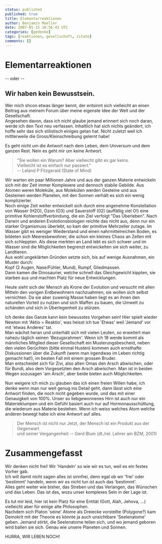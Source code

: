 ```yaml
---
status: published
published: true
title: Elementarreaktionen
author: Benjamin Moeller
date: 2007-05-15 18:56:43 UTC
categories: [gedenke]
tags: [reaktionen, gesellschaft, zitate]
comments: []
---
```


# Elementarreaktionen
-- oder --  
## Wir haben kein Bewusstsein.

Wer mich shcon etwas länger kennt, der entsinnt sich vielleicht an einen Beitrag aus meinem Forum über meine eigenste Idee der Welt und der Gesellschaft.  
Angesehen davon, dass ich nicht glaube jemand erinnert sich noch daran, werde ich den Text neu verfassen. Inhaltlich hat sich nichts geändert, ich hoffe sehr das sich stilistisch einiges getan hat. Nicht zuletzt weil ich mittlerweile die Gross/Kleinschreibung gelernt habe!

Es geht nicht um die Antwort nach dem Leben, dem Universum und dem ganzen Rest. Nein es geht mir um keine Antwort.

> "Sie wollen ein Warum?
> Aber vielleicht gibt es gar keins.  
> Vielleicht ist es einfach nur passiert."  
> -- Leland P Fitzgerald (State of Mind)

Wir warten ein paar Millionen Jahre und aus der ganzen Materie entwickeln sich mit der Zeit immer Komplexere und dennoch stabile Gebilde. Aus Atomen weren Moleküle, aus Molekülen werden Gesteine und aus Gesteinen werden Planeten, mit den Sonnen verhält es sich ein wenig komplizierter.  
Noch einige Zeit weiter entwickelt sich durch eine angenehme Konstellation von Wasser (H2O), Ozon (O3) und Sauerstoff (02) (auffällig viel O!) eine primitive Kohlenstoffverbindung, die ein Ziel verfolgt "Das Überleben". Nach Darwin und anderen Evolotionsbiologen reichte das nicht aus, denn nur ein starker Organismuss überlebt, so kam der primitive Mehrzeller zutage. Im Wasser gibt es weniger Wiederstand und einen nahrmittelreichen Boden, es bildeten sich Meeresbewohner, die schon ein kleines Chaos an Zellen mit sich schleppten. Als diese merkten an Land lebt es sich schwer und im Wasser sind die Möglichkeiten begrenzt entwickelten sie sich weiter, zu Landtieren.  
Aus wohl ungeklärten Gründen setzte sich, bis auf wenige Ausnahmen, ein Muster durch:  
Kopf (2 Augen, Nase/Fühler, Mund), Rumpf, Gliedmassen.  
Dann kamen die Dinosaurier, welche schnell das Gleichgewicht kippten, sie starben aus und machten Platz für neue Entwicklungen.  

Heute sieht sich der Mensch als Krone der Evolution und versucht mit allen Mitteln den vorigen Erdbewohnern nachzuahmen, sie wollen sich selbst vernichten. Da sie aber zuwenig Masse haben liegt es an ihnen den naturellen Vorteil zu nutzen und sich Waffen zu bauen, die Umwelt zu schänden und sich in Überlegenheit zu stürzen.  

Ich denke das Ganze kann kein bewusstes Vorgehen sein! Hier spielt wieder Newton mit 'Aktio = Reaktio', was heisst ich tue 'Etwas' weil 'Jemand' vor mit 'etwas Anderes' tat.  
Man wächst heran und unterhält sich mit vielen Leuten, so erweitert man nahezu täglich seinen 'Bezugsrahmen'. Wenn ich 18 werde kommt als männliches Mitglied dieser Gesellschaft ein Musterungsbescheid, neben den vielen Gerüchten (bitte einmal Husten) kommen auch ernsthafte Diskussionen über die Zukunft (wenn man irgendwas im Leben richtig gemacht hat!), im besten Fall mit einem grossen Bruder.  
Man entscheidet sich für Zivi, also alten Omas den Arsch abwischen, oder für Bundi, also dem Vorgesetzten den Arsch abwischen. Man ist in beiden Wegen sozusagen 'am Arsch', aber beide bieten auch Möglichkeiten.

Nun weigere ich mich zu glauben das ich einen freien Willen habe, ich denke wenn man nur weit genug ins Detail geht, dann lässt sich eine Antwort finden, die noch nicht gegeben wurde, und das mit einer Genauigkeit von 100%. Unser so liebgewonnenes Hirn ist auch nur ein Materieklumpen und ein Gefühl basiert auch nur auf Hormonausschüttung, die wiederum aus Materie bestehen. Wenn ich weiss welches Atom welche anderen bewegt habe ich eine Antwort auf alles.

> Der Mensch ist nicht nur Jetzt,
> der Mensch ist ein Produkt aus der Gegenwart  
> und seiner Vergangenheit
> -- Gerd Blum (dt./rel. Lehrer am BZM, 2001)  

# Zusammengefasst

Wir denken nicht frei! Wir 'Handeln' so wie wir es tun, weil es ein festes Vorher gab.  
Ich will damit nicht sagen alles ist sinnfrei, denn egal ob wir 'frei' oder 'bestimmt' handeln, wenn wir es nicht tun ist auch das 'bestimmt'.  
Alles geht weiter wie bisher, das Streben und das Verlangen, das Wünschen und das Leben. Das ist das, wozu unser komplexes Sein in der Lage ist.

Es tut mir leid, hier ist kein Platz für eine Entität (Gott, Alah, Jehova, ...) vielleicht aber für einige alte Philosophen.  
Nachdem sich Platon 'seine' Atome als Dreiecke vorstellte (Polygone?) kam Demokrit mit der Theorie es könnte ja auch unsichtbare 'Seelenatome' geben. Jemand stirbt, die Seelenatome teilen sich, und wo jemand geboren wird ballen sie sich. Genau wie unsere Planeten und Sonnen.  

HURRA, WIR LEBEN NOCH!  
